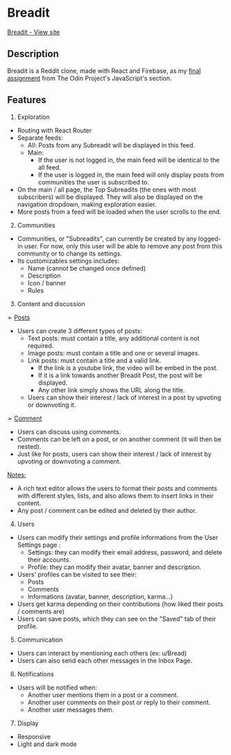 # Breadit

[Breadit - View site](https://breadit.web.app/)

## Description

Breadit is a Reddit clone, made with React and Firebase, as my [final assignment](https://www.theodinproject.com/paths/full-stack-javascript/courses/javascript/lessons/final-project) from The Odin Project's JavaScript's section.

## Features

1. Exploration

- Routing with React Router
- Separate feeds:
  * All: Posts from any Subreadit will be displayed in this feed.
  * Main:
    * If the user is not logged in, the main feed will be identical to the all feed.
    * If the user is logged in, the main feed will only display posts from communities the user is subscribed to.
 - On the main / all page, the Top Subreadits (the ones with most subscribers) will be displayed. They will also be displayed on   the navigation dropdown, making exploration easier.
 - More posts from a feed will be loaded when the user scrolls to the end.

2. Communities

- Communities, or "Subreadits", can currently be created by any logged-in user. For now, only this user will be able to remove any post from this community or to change its settings.
- Its customizables settings includes:
  * Name (cannot be changed once defined)
  * Description
  * Icon / banner
  * Rules
 
3. Content and discussion

  ➢ <ins>Posts</ins>

- Users can create 3 different types of posts:
  * Text posts: must contain a title, any additional content is not required.
  * Image posts: must contain a title and one or several images.
  * Link posts: must contain a title and a valid link.
    * If the link is a youtube link, the video will be embed in the post.
    * If it is a link towards another Breadit Post, the post will be displayed.
    * Any other link simply shows the URL along the title.
  * Users can show their interest / lack of interest in a post by upvoting or downvoting it.
  
➢ <ins>Comment</ins>

- Users can discuss using comments.
- Comments can be left on a post, or on another comment (it will then be nested).
- Just like for posts, users can show their interest / lack of interest by upvoting or downvoting a comment.

<ins>Notes:</ins>

- A rich text editor allows the users to format their posts and comments with different styles, lists, and also allows them to insert links in their content.
- Any post / comment can be edited and deleted by their author.

4. Users

- Users can modify their settings and profile informations from the User Settings page :
  * Settings: they can modify their email address, password, and delete their accounts.
  * Profile: they can modify their avatar, banner and description.
- Users' profiles can be visited to see their:
  * Posts
  * Comments
  * Informations (avatar, banner, description, karma...)
- Users get karma depending on their contributions (how liked their posts / comments are)
- Users can save posts, which they can see on the "Saved" tab of their profile.

5. Communication

- Users can interact by mentioning each others (ex: u/Bread)
- Users can also send each other messages in the Inbox Page.

6. Notifications

- Users will be notified when:
  * Another user mentions them in a post or a comment.
  * Another user comments on their post or reply to their comment.
  * Another user messages them.
  
7. Display

- Responsive
- Light and dark mode
